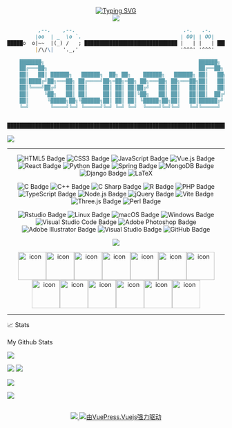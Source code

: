 <p align="center">
<a href="https://github.com/pacmandoh">
    <img src="https://readme-typing-svg.demolab.com?font=fira+code&size=18&duration=2000&pause=150&color=1E91F7FF&multiline=true&width=500&height=80&lines=Hao+Dou;Master+Student+%7C+Cancer+Research;Bioinformatics+%7C+Front-End+Enthusiast" alt="Typing SVG" />
</a>
<br/>


<a href="https://github.com/pacmandoh">
    <img src="https://github-stats-alpha.vercel.app/api?username=pacmandoh&cc=22272e&tc=37BCF6&ic=fff&bc=0000">


```md		                             
          ,--.    ,--.                                   .-.   .-.
         |oo  | _  \o `.                                | OO| | OO|
█████o  o|~~  |(_) /   ; ██████████████████████████████ |   | |   | █████████████████████████
         |/\/\|   '._,'                                 '^^^' '^^^'                                                     

    ███████╗                                                  ██████╗           ██╗
    ██╔═══██╗                                                 ██╔══██╗          ██║
    ██║   ██║ ██████╗   ██████╗  ██╗ ██╗    ██████╗   ██████╗ ██║   ██╗ ██████╗ ███████╗
    ██║████╔╝██╗═══██╗ ██╔════╝██╗═██╗═██╗ ██╗═══██╗ ██╗═══██╗██║   ██║██╔═══██╗██╔═══██╗
    ██║╚═══╝██╔╝   ██║ ██║     ██║ ██║ ██║██╔╝   ██║ ██║   ██║██║   ██║██║   ██║██║   ██║
    ██║     ╚██╗   ██║ ██║     ██║ ██║ ██║╚██╗   ██║ ██║   ██║██║  ██╔╝██║   ██║██║   ██║
    ██║      ╚█████╗██╗╚██████╗██║ ██║ ██║ ╚█████╗██╗██║   ██║██████╔╝ ╚██████╔╝██║   ██║
    ╚═╝       ╚════╝╚═╝ ╚═════╝╚═╝ ╚═╝ ╚═╝  ╚════╝╚═╝╚═╝   ╚═╝╚═════╝   ╚═════╝ ╚═╝   ╚═╝

 
█████████████████████████████████████████████████████████████████████████████████████████████
```
![](https://downloads.crybabyaq.love/image/icon.png) 

---

<div align="center">
    
![HTML5 Badge](https://img.shields.io/badge/HTML5-E34F26?logo=html5&logoColor=fff&style=flat) ![CSS3 Badge](https://img.shields.io/badge/CSS3-1572B6?logo=css3&logoColor=fff&style=flat) ![JavaScript Badge](https://img.shields.io/badge/JavaScript-F7DF1E?logo=javascript&logoColor=000&style=flat) ![Vue.js Badge](https://img.shields.io/badge/Vue.js-4FC08D?logo=vuedotjs&logoColor=fff&style=flat) ![React Badge](https://img.shields.io/badge/React-61DAFB?logo=react&logoColor=000&style=flat) ![Python Badge](https://img.shields.io/badge/Python-3776AB?logo=python&logoColor=fff&style=flat) ![Spring Badge](https://img.shields.io/badge/Spring-6DB33F?logo=spring&logoColor=fff&style=flat) ![MongoDB Badge](https://img.shields.io/badge/MongoDB-47A248?logo=mongodb&logoColor=fff&style=flat) ![Django Badge](https://img.shields.io/badge/Django-092E20?logo=django&logoColor=fff&style=flat) ![LaTeX](https://img.shields.io/badge/LaTeX-008080?logo=latex&logoColor=fff&style=flat)

![C Badge](https://img.shields.io/badge/C-A8B9CC?logo=c&logoColor=fff&style=flat) ![C++ Badge](https://img.shields.io/badge/C%2B%2B-00599C?logo=cplusplus&logoColor=fff&style=flat) ![C Sharp Badge](https://img.shields.io/badge/C%20Sharp-239120?logo=csharp&logoColor=fff&style=flat) ![R Badge](https://img.shields.io/badge/R-276DC3?logo=r&logoColor=fff&style=flat) ![PHP Badge](https://img.shields.io/badge/PHP-777BB4?logo=php&logoColor=fff&style=flat) ![TypeScript Badge](https://img.shields.io/badge/TypeScript-3178C6?logo=typescript&logoColor=fff&style=flat) ![Node.js Badge](https://img.shields.io/badge/Node.js-393?logo=nodedotjs&logoColor=fff&style=flat) ![jQuery Badge](https://img.shields.io/badge/jQuery-0769AD?logo=jquery&logoColor=fff&style=flat) ![Vite Badge](https://img.shields.io/badge/Vite-646CFF?logo=vite&logoColor=fff&style=flat) ![Three.js Badge](https://img.shields.io/badge/Three.js-092E20?logo=threedotjs&logoColor=fff&style=flat) ![Perl Badge](https://img.shields.io/badge/Perl-39457E?logo=perl&logoColor=fff&style=flat)

![Rstudio Badge](https://img.shields.io/badge/Rstudio-75AADB?logo=rstudio&logoColor=fff&style=flat) ![Linux Badge](https://img.shields.io/badge/Linux-FCC624?logo=linux&logoColor=000&style=flat) ![macOS Badge](https://img.shields.io/badge/macOS-000000?logo=apple&logoColor=fff&style=flat) ![Windows Badge](https://img.shields.io/badge/Windows-0078D6?logo=windows&logoColor=fff&style=flat) ![Visual Studio Code Badge](https://img.shields.io/badge/Visual%20Studio%20Code-007ACC?logo=visualstudiocode&logoColor=fff&style=flat) ![Adobe Photoshop Badge](https://img.shields.io/badge/Adobe%20Photoshop-31A8FF?logo=adobephotoshop&logoColor=fff&style=flat) ![Adobe Illustrator Badge](https://img.shields.io/badge/Adobe%20Illustrator-FF9A00?logo=adobeillustrator&logoColor=fff&style=flat) ![Visual Studio Badge](https://img.shields.io/badge/Visual%20Studio-5C2D91?logo=visualstudio&logoColor=fff&style=flat) ![GitHub Badge](https://img.shields.io/badge/GitHub-181717?logo=github&logoColor=fff&style=flat)

<img src="https://skillicons.dev/icons?i=ps,ai,r,c,cpp,cs,ts,js,python,latex,html,css,vscode,idea,git" />

<img src="https://downloads.crybabyaq.love/image/ts-icon.svg" alt="icon" width="65" height="65" /><img src="https://downloads.crybabyaq.love/image/js-icon.svg" alt="icon" width="65" height="65" /><img src="https://downloads.crybabyaq.love/image/cpp-icon.svg" alt="icon" width="65" height="65" /><img src="https://downloads.crybabyaq.love/image/csharp-icon.svg" alt="icon" width="65" height="65" /><img src="https://downloads.crybabyaq.love/image/redux-icon.svg" alt="icon" width="65" height="65" /><img src="https://downloads.crybabyaq.love/image/sass-icon.svg" alt="icon" width="65" height="65" /><img src="https://downloads.crybabyaq.love/image/python-icon.svg" alt="icon" width="65" height="65" /><img src="https://downloads.crybabyaq.love/image/django-icon.svg" alt="icon" width="65" height="65" /><img src="https://downloads.crybabyaq.love/image/docker-icon.svg" alt="icon" width="65" height="65" /><img src="https://downloads.crybabyaq.love/image/nginx-icon.svg" alt="icon" width="65" height="65" /><img src="https://downloads.crybabyaq.love/image/mysql-icon.svg" alt="icon" width="65" height="65" /><img src="https://downloads.crybabyaq.love/image/java-icon.svg" alt="icon" width="65" height="65" /><img src="https://downloads.crybabyaq.love/image/webpack-icon.svg" alt="icon" width="65" height="65" />

</div>

---

<summary>📈 Stats</summary>
<br>
My Github Stats
    
![](http://github-profile-summary-cards.vercel.app/api/cards/profile-details?username=pacmandoh&theme=dracula) 

![](http://github-profile-summary-cards.vercel.app/api/cards/repos-per-language?username=pacmandoh&theme=dracula) 
![](http://github-profile-summary-cards.vercel.app/api/cards/most-commit-language?username=pacmandoh&theme=dracula)
    
![](https://github-profile-trophy.crybabyaq.love/?username=pacmandoh&row=1&margin-w=15&theme=gruvbox&no-frame=true&no-bg=true)

![](https://github-readme-activity-graph.crybabyaq.love/graph?username=pacmandoh&theme=xcode&hide_border=true)
<br/>

<!---
pacmandoh/pacmandoh is a ✨ special ✨ repository because its `README.md` (this file) appears on your GitHub profile.
You can click the Preview link to take a look at your changes.
--->
<p align="center">
<br/>
<a href="mailto:aq990714@gmail.com">
    <img src="https://img.shields.io/badge/-Email-red?style=flat-square&logo=gmail&logoColor=white">
</a>
<a href='https://www.crybabyaq.love/' target="_blank">
    <img src=https://img.shields.io/static/v1?label=My-Blog&message=VuePress.Vuejs&color=green&labelColor=grey&style=flat&logo=vue.js alt=由VuePress.Vuejs强力驱动 />
</a>

<br/> 
